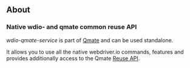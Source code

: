 ## About
### Native wdio- and qmate common reuse API
*wdio-qmate-service* is part of [Qmate](https://pages.github.tools.sap/sProcurement/qmate/) and can be used standalone. 

It allows you to use all the native webdriver.io commands, features and
provides additionally access to the Qmate [Reuse API](./doc.md).
